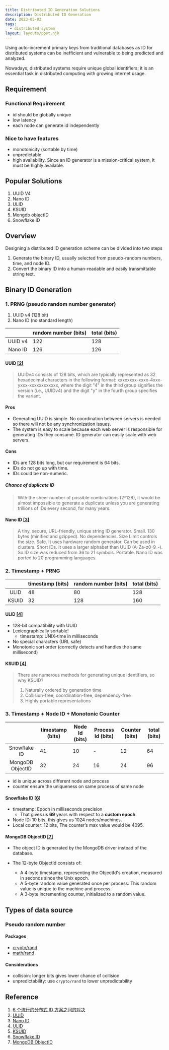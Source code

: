 ```yaml
---
title: Distributed ID Generation Solutions
description: Distributed ID Generation
date: 2023-05-02
tags:
  - distributed system
layout: layouts/post.njk
---
```

Using auto-increment primary keys from traditional databases as ID for distributed systems can be inefficient and vulnerable to being predicted and analyzed.

Nowadays, distributed systems require unique global identifiers; it is an essential task in distributed computing with growing internet usage.

## Requirement
### Functional Requirement
- id should be globally unique
- low latency
- each node can generate id independently 

### Nice to have features
- monotonicity (sortable by time)
- unpredictable
- high availability. Since an ID generator is a mission-critical system, it must be highly available.

## Popular Solutions
1. UUID V4
2. Nano ID
3. ULID
4. KSUID
5. Mongdb objectID
6. Snowflake ID

## Overview
Designing a distributed ID generation scheme can be divided into two steps

1. Generate the binary ID, usually selected from pseudo-random numbers, time, and node ID.
2. Convert the binary ID into a human-readable and easily transmittable string text.

## Binary ID Generation

### 1. PRNG (pseudo random number generator)
1. UUID v4 (128 bit)
2. Nano ID (no standard length)

|     | random number (bits)  | total (bits) |
|:-------:|---------------|-------------|
| UUID v4 | 122           | 128         |
| Nano ID | 126           | 126         |

#### UUID [[2]](#reference)
> UUIDv4 consists of 128 bits, which are typically represented as 32 hexadecimal characters in the following format: xxxxxxxx-xxxx-4xxx-yxxx-xxxxxxxxxxxx, where the digit "4" in the third group signifies the version (i.e., UUIDv4) and the digit "y" in the fourth group specifies the variant.

#### Pros
- Generating UUID is simple. No coordination between servers is needed so there will not be any synchronization issues.
- The system is easy to scale because each web server is responsible for generating IDs they consume. ID generator can easily scale with web servers.

#### Cons
- IDs are 128 bits long, but our requirement is 64 bits.
- IDs do not go up with time.
- IDs could be non-numeric.

##### Chance of duplicate ID
> With the sheer number of possible combinations (2^128), it would be almost impossible to generate a duplicate unless you are generating trillions of IDs every second, for many years.

#### Nano ID [[3]](#reference)
> A tiny, secure, URL-friendly, unique string ID generator.
Small. 130 bytes (minified and gzipped). No dependencies. Size Limit controls the size.
Safe. It uses hardware random generator. Can be used in clusters.
Short IDs. It uses a larger alphabet than UUID (A-Za-z0-9_-). So ID size was reduced from 36 to 21 symbols.
Portable. Nano ID was ported to 20 programming languages.



### 2. Timestamp + PRNG

|       | timestamp (bits) | random number (bits) | total (bits) |
|:-----:|------------------|----------------------|--------------|
| ULID  | 48               | 80                   | 128          |
| KSUID | 32               | 128                  | 160          |

#### ULID [[4]](#reference)
- 128-bit compatibility with UUID
- Lexicographically sortable!
    - timestamp: UNIX-time in milliseconds
- No special characters (URL safe)
- Monotonic sort order (correctly detects and handles the same millisecond)


#### KSUID [[4]](#reference)
> There are numerous methods for generating unique identifiers, so why KSUID?
> 1. Naturally ordered by generation time
> 2. Collision-free, coordination-free, dependency-free
> 3. Highly portable representations


### 3. Timestamp + Node ID + Monotonic Counter

|                  | timestamp (bits) | Node Id (bits) | Process Id (bits) | Counter (bits) | total (bits) |
|:----------------:|------------------|----------------|-------------------|----------------|--------------|
| Snowflake ID     | 41               | 10             |  -                | 12             | 64           |
| MongoDB ObjectID | 32               | 24             | 16                | 24             | 96           |

- id is unique across different node and process
- counter ensure the uniqueness on same process of same node 

#### Snowflake ID [[6]](#reference)

- timestamp: Epoch in milliseconds precision
  - That gives us **69** years with respect to a **custom epoch**.
- Node ID: 10 bits, this gives us 1024 nodes/machines.
- Local counter: 12 bits, The counter’s max value would be 4095.

#### MongoDB ObjectID [[7]](#reference)
- The object ID is generated by the MongoDB driver instead of the database.

- The 12-byte ObjectId consists of:
  - A 4-byte timestamp, representing the ObjectId's creation, measured in seconds since the Unix epoch.
  - A 5-byte random value generated once per process. This random value is unique to the machine and process.
  - A 3-byte incrementing counter, initialized to a random value.

## Types of data source
### Pseudo random number
#### Packages
- [crypto/rand](https://pkg.go.dev/crypto/rand) 
- [math/rand](https://pkg.go.dev/math/rand)

#### Considerations
- collisoin: longer bits gives lower chance of collision
- unpredictability: use `crypto/rand` to lower unpredictability

## Reference
1. [6 个流行的分布式 ID 方案之间的对决](https://catcat.cc/post/2020-09-19/)
2. [UUID](https://datatracker.ietf.org/doc/html/rfc4122)
3. [Nano ID](https://github.com/ai/nanoid)
4. [ULID](https://github.com/ulid/spec)
5. [KSUID](https://github.com/segmentio/ksuid)
6. [Snowflake ID](https://github.com/bwmarrin/snowflake)
7. [MongoDB ObjectID](https://www.mongodb.com/docs/manual/reference/method/ObjectId/)